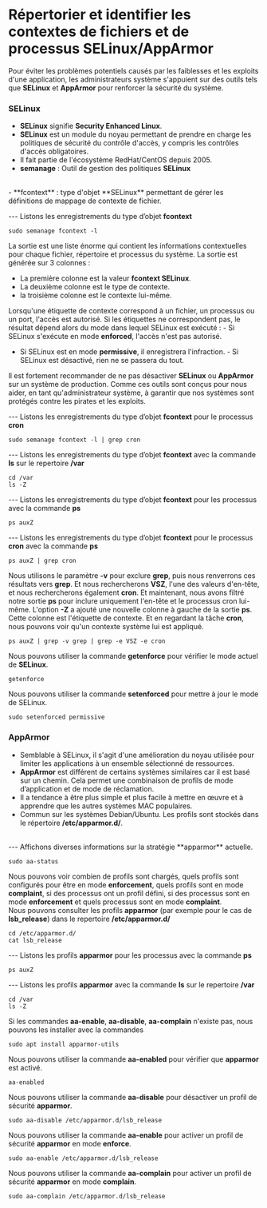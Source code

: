 # Répertorier et identifier les contextes de fichiers et de processus SELinux/AppArmor

Pour éviter les problèmes potentiels causés par les faiblesses et les exploits d'une application, les administrateurs système s'appuient sur des outils tels que **SELinux** et **AppArmor** pour renforcer la sécurité du système.

### SELinux

- **SELinux** signifie **Security Enhanced Linux**.
- **SELinux** est un module du noyau permettant de prendre en charge les politiques de sécurité du contrôle d'accès, y compris les contrôles d'accès obligatoires.
- Il fait partie de l'écosystème RedHat/CentOS depuis 2005.
- **semanage** : Outil de gestion des politiques **SELinux**
<br>
- **fcontext** : type d'objet **SELinux** permettant de gérer les définitions de mappage de contexte de fichier.

--- Listons les enregistrements du type d’objet **fcontext**

```
sudo semanage fcontext -l
```

La sortie est une liste énorme qui contient les informations contextuelles pour chaque fichier, répertoire et processus du système.
La sortie est générée sur 3 colonnes : 
- La première colonne est la valeur **fcontext SELinux**. 
- La deuxième colonne est le type de contexte.
- la troisième colonne est le contexte lui-même. 

Lorsqu'une étiquette de contexte correspond à un fichier, un processus ou un port, l'accès est autorisé. Si les étiquettes ne correspondent pas, le résultat dépend alors du mode dans lequel SELinux est exécuté : - Si SELinux s'exécute en mode **enforced**, l'accès n'est pas autorisé. 
- Si SELinux est en mode **permissive**, il enregistrera l'infraction. - Si SELinux est désactivé, rien ne se passera du tout.

Il est fortement recommander de ne pas désactiver **SELinux** ou **AppArmor** sur un système de production. Comme ces outils sont conçus pour nous aider, en tant qu'administrateur système, à garantir que nos systèmes sont protégés contre les pirates et les exploits.

--- Listons les enregistrements du type d’objet **fcontext** pour le processus **cron**

```
sudo semanage fcontext -l | grep cron
```

--- Listons les enregistrements du type d’objet **fcontext** avec la commande **ls** sur le repertoire **/var**

```
cd /var
ls -Z
```

--- Listons les enregistrements du type d’objet **fcontext** pour les processus avec la commande **ps**

```
ps auxZ
```

--- Listons les enregistrements du type d’objet **fcontext** pour le processus **cron** avec la commande **ps**

```
ps auxZ | grep cron
```

Nous utilisons le paramètre **-v** pour exclure **grep**, puis nous renverrons ces résultats vers **grep**. Et nous rechercherons **VSZ**, l'une des valeurs d'en-tête, et nous rechercherons également **cron**. Et maintenant, nous avons filtré notre sortie **ps** pour inclure uniquement l'en-tête et le processus cron lui-même. L'option **-Z** a ajouté une nouvelle colonne à gauche de la sortie **ps**. Cette colonne est l'étiquette de contexte. Et en regardant la tâche **cron**, nous pouvons voir qu'un contexte système lui est appliqué.

```
ps auxZ | grep -v grep | grep -e VSZ -e cron
```

Nous pouvons utiliser la commande **getenforce** pour vérifier le mode actuel de **SELinux**.

```
getenforce
```

Nous pouvons utiliser la commande **setenforced** pour mettre à jour le mode de SELinux.

```
sudo setenforced permissive
```

### AppArmor

- Semblable à SELinux, il s'agit d'une amélioration du noyau utilisée pour limiter les applications à un ensemble sélectionné de ressources.
- **AppArmor** est différent de certains systèmes similaires car il est basé sur un chemin. Cela permet une combinaison de profils de mode d’application et de mode de réclamation.
- Il a tendance à être plus simple et plus facile à mettre en œuvre et à apprendre que les autres systèmes MAC populaires.
- Commun sur les systèmes Debian/Ubuntu. Les profils sont stockés dans le répertoire **/etc/apparmor.d/**.
<br>
--- Affichons diverses informations sur la stratégie **apparmor** actuelle.

```
sudo aa-status
```

Nous pouvons voir combien de profils sont chargés, quels profils sont configurés pour être en mode **enforcement**, quels profils sont en mode **complaint**, si des processus ont un profil défini, si des processus sont en mode **enforcement** et quels processus sont en mode **complaint**.
<br>
Nous pouvons consulter les profils **apparmor** (par exemple pour le cas de **lsb_release**) dans le repertoire **/etc/apparmor.d/**

```
cd /etc/apparmor.d/
cat lsb_release
```

--- Listons les profils **apparmor** pour les processus avec la commande **ps**

```
ps auxZ
```

--- Listons les profils **apparmor** avec la commande **ls** sur le repertoire **/var**

```
cd /var
ls -Z
```

Si les commandes **aa-enable**, **aa-disable**, **aa-complain** n'existe pas, nous pouvons les installer avec la commandes 

```
sudo apt install apparmor-utils
```

Nous pouvons utiliser la commande **aa-enabled** pour vérifier que **apparmor** est activé.

```
aa-enabled
```

Nous pouvons utiliser la commande **aa-disable** pour désactiver un profil de sécurité **apparmor**.

```
sudo aa-disable /etc/apparmor.d/lsb_release
```

Nous pouvons utiliser la commande **aa-enable** pour activer un profil de sécurité **apparmor** en mode **enforce**.

```
sudo aa-enable /etc/apparmor.d/lsb_release
```

Nous pouvons utiliser la commande **aa-complain** pour activer un profil de sécurité **apparmor** en mode **complain**.

```
sudo aa-complain /etc/apparmor.d/lsb_release
```